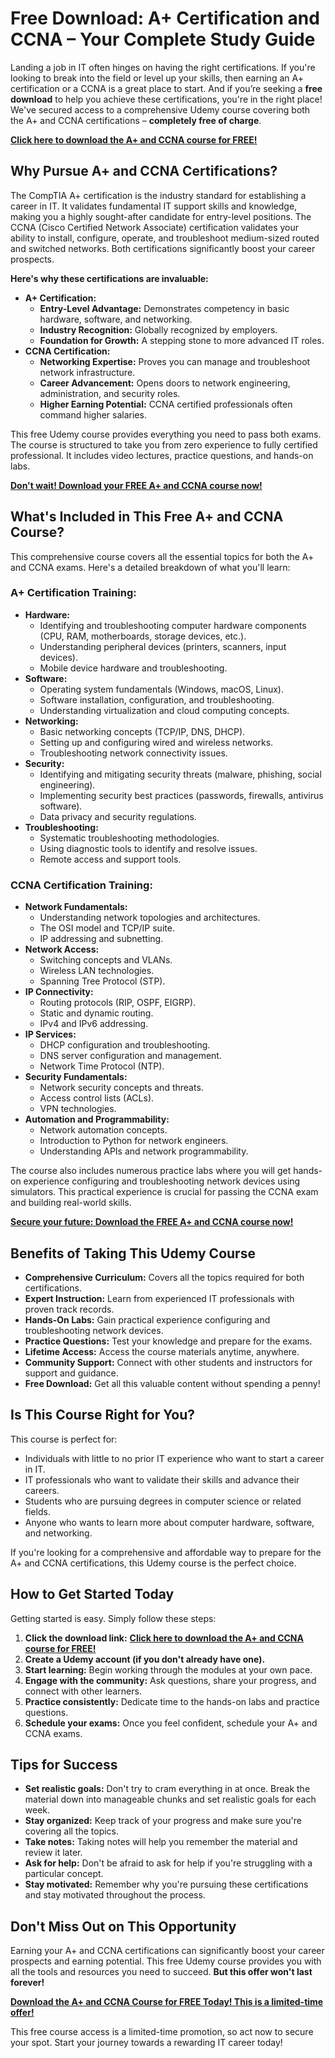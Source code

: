 # Free Download: A+ Certification and CCNA – Your Complete Study Guide

Landing a job in IT often hinges on having the right certifications. If you're looking to break into the field or level up your skills, then earning an A+ certification or a CCNA is a great place to start. And if you’re seeking a **free download** to help you achieve these certifications, you're in the right place! We've secured access to a comprehensive Udemy course covering both the A+ and CCNA certifications – **completely free of charge**.

[**Click here to download the A+ and CCNA course for FREE!**](https://udemywork.com/a-or-ccna)

## Why Pursue A+ and CCNA Certifications?

The CompTIA A+ certification is the industry standard for establishing a career in IT. It validates fundamental IT support skills and knowledge, making you a highly sought-after candidate for entry-level positions. The CCNA (Cisco Certified Network Associate) certification validates your ability to install, configure, operate, and troubleshoot medium-sized routed and switched networks.  Both certifications significantly boost your career prospects.

**Here's why these certifications are invaluable:**

*   **A+ Certification:**
    *   **Entry-Level Advantage:** Demonstrates competency in basic hardware, software, and networking.
    *   **Industry Recognition:** Globally recognized by employers.
    *   **Foundation for Growth:** A stepping stone to more advanced IT roles.
*   **CCNA Certification:**
    *   **Networking Expertise:** Proves you can manage and troubleshoot network infrastructure.
    *   **Career Advancement:** Opens doors to network engineering, administration, and security roles.
    *   **Higher Earning Potential:** CCNA certified professionals often command higher salaries.

This free Udemy course provides everything you need to pass both exams. The course is structured to take you from zero experience to fully certified professional. It includes video lectures, practice questions, and hands-on labs.

[**Don't wait! Download your FREE A+ and CCNA course now!**](https://udemywork.com/a-or-ccna)

## What's Included in This Free A+ and CCNA Course?

This comprehensive course covers all the essential topics for both the A+ and CCNA exams. Here's a detailed breakdown of what you'll learn:

### A+ Certification Training:

*   **Hardware:**
    *   Identifying and troubleshooting computer hardware components (CPU, RAM, motherboards, storage devices, etc.).
    *   Understanding peripheral devices (printers, scanners, input devices).
    *   Mobile device hardware and troubleshooting.
*   **Software:**
    *   Operating system fundamentals (Windows, macOS, Linux).
    *   Software installation, configuration, and troubleshooting.
    *   Understanding virtualization and cloud computing concepts.
*   **Networking:**
    *   Basic networking concepts (TCP/IP, DNS, DHCP).
    *   Setting up and configuring wired and wireless networks.
    *   Troubleshooting network connectivity issues.
*   **Security:**
    *   Identifying and mitigating security threats (malware, phishing, social engineering).
    *   Implementing security best practices (passwords, firewalls, antivirus software).
    *   Data privacy and security regulations.
*   **Troubleshooting:**
    *   Systematic troubleshooting methodologies.
    *   Using diagnostic tools to identify and resolve issues.
    *   Remote access and support tools.

### CCNA Certification Training:

*   **Network Fundamentals:**
    *   Understanding network topologies and architectures.
    *   The OSI model and TCP/IP suite.
    *   IP addressing and subnetting.
*   **Network Access:**
    *   Switching concepts and VLANs.
    *   Wireless LAN technologies.
    *   Spanning Tree Protocol (STP).
*   **IP Connectivity:**
    *   Routing protocols (RIP, OSPF, EIGRP).
    *   Static and dynamic routing.
    *   IPv4 and IPv6 addressing.
*   **IP Services:**
    *   DHCP configuration and troubleshooting.
    *   DNS server configuration and management.
    *   Network Time Protocol (NTP).
*   **Security Fundamentals:**
    *   Network security concepts and threats.
    *   Access control lists (ACLs).
    *   VPN technologies.
*   **Automation and Programmability:**
    *   Network automation concepts.
    *   Introduction to Python for network engineers.
    *   Understanding APIs and network programmability.

The course also includes numerous practice labs where you will get hands-on experience configuring and troubleshooting network devices using simulators. This practical experience is crucial for passing the CCNA exam and building real-world skills.

[**Secure your future: Download the FREE A+ and CCNA course now!**](https://udemywork.com/a-or-ccna)

## Benefits of Taking This Udemy Course

*   **Comprehensive Curriculum:** Covers all the topics required for both certifications.
*   **Expert Instruction:** Learn from experienced IT professionals with proven track records.
*   **Hands-On Labs:** Gain practical experience configuring and troubleshooting network devices.
*   **Practice Questions:** Test your knowledge and prepare for the exams.
*   **Lifetime Access:** Access the course materials anytime, anywhere.
*   **Community Support:** Connect with other students and instructors for support and guidance.
*   **Free Download:** Get all this valuable content without spending a penny!

## Is This Course Right for You?

This course is perfect for:

*   Individuals with little to no prior IT experience who want to start a career in IT.
*   IT professionals who want to validate their skills and advance their careers.
*   Students who are pursuing degrees in computer science or related fields.
*   Anyone who wants to learn more about computer hardware, software, and networking.

If you're looking for a comprehensive and affordable way to prepare for the A+ and CCNA certifications, this Udemy course is the perfect choice.

## How to Get Started Today

Getting started is easy. Simply follow these steps:

1.  **Click the download link:**  [**Click here to download the A+ and CCNA course for FREE!**](https://udemywork.com/a-or-ccna)
2.  **Create a Udemy account (if you don't already have one).**
3.  **Start learning:** Begin working through the modules at your own pace.
4.  **Engage with the community:** Ask questions, share your progress, and connect with other learners.
5.  **Practice consistently:** Dedicate time to the hands-on labs and practice questions.
6.  **Schedule your exams:** Once you feel confident, schedule your A+ and CCNA exams.

## Tips for Success

*   **Set realistic goals:** Don't try to cram everything in at once. Break the material down into manageable chunks and set realistic goals for each week.
*   **Stay organized:** Keep track of your progress and make sure you're covering all the topics.
*   **Take notes:** Taking notes will help you remember the material and review it later.
*   **Ask for help:** Don't be afraid to ask for help if you're struggling with a particular concept.
*   **Stay motivated:** Remember why you're pursuing these certifications and stay motivated throughout the process.

## Don't Miss Out on This Opportunity

Earning your A+ and CCNA certifications can significantly boost your career prospects and earning potential. This free Udemy course provides you with all the tools and resources you need to succeed. **But this offer won't last forever!**

[**Download the A+ and CCNA Course for FREE Today! This is a limited-time offer!**](https://udemywork.com/a-or-ccna)

This free course access is a limited-time promotion, so act now to secure your spot. Start your journey towards a rewarding IT career today!

